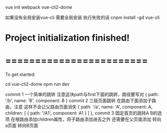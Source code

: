 vue init webpack vue-cli2-dome

如果没有全局安装vue-cli 需要全局安装
执行失败的话
cnpm install -gd vue-cli

# Project initialization finished!
# ========================

To get started:

  cd vue-cli2-dome
  npm run dev


commit 1
一个简单的跳转
注意这块path与first下面的跳转，路径要写对
    {
      path: '/b',
      name: 'B',
      component: B
    }
commit 2 
三级页面跳转
在路由下面添加子路由，注意 这样不会让父路由页面消失
 {
      path: '/a',
      name: 'A',
      component: A,
      children: [
        { path: '/A1', component: A1 }
      ]
    },
commit 3
固定首页的跳转A B的选项
在根路由添加children属性，将子路由添加进去之外 还需要在父页面添加
    <router-link to="/a">转向a页面</router-link>
    <router-link to="/b">转向B页面</router-link>
    <router-view></router-view>
